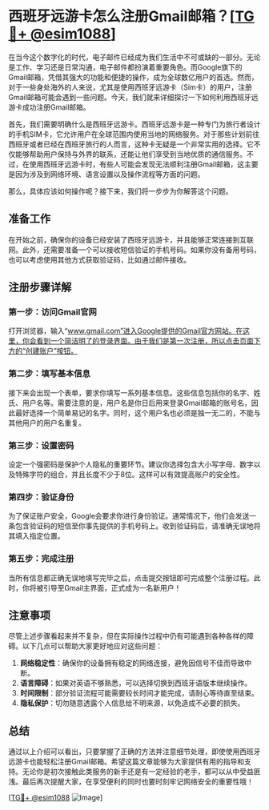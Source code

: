 # 西班牙远游卡怎么注册Gmail邮箱？[[TG💪+ @esim1088](https://t.me/s/esim1088)]

在当今这个数字化的时代，电子邮件已经成为我们生活中不可或缺的一部分。无论是工作、学习还是日常沟通，电子邮件都扮演着重要角色。而Google旗下的Gmail邮箱，凭借其强大的功能和便捷的操作，成为全球数亿用户的首选。然而，对于一些身处海外的人来说，尤其是使用西班牙远游卡（Sim卡）的用户，注册Gmail邮箱可能会遇到一些问题。今天，我们就来详细探讨一下如何利用西班牙远游卡成功注册Gmail邮箱。

首先，我们需要明确什么是西班牙远游卡。西班牙远游卡是一种专门为旅行者设计的手机SIM卡，它允许用户在全球范围内使用当地的网络服务。对于那些计划前往西班牙或者已经在西班牙旅行的人而言，这种卡无疑是一个非常实用的选择。它不仅能够帮助用户保持与外界的联系，还能让他们享受到当地优质的通信服务。不过，在使用西班牙远游卡时，有些人可能会发现无法顺利注册Gmail邮箱，这主要是因为涉及到网络环境、语言设置以及操作流程等方面的问题。

那么，具体应该如何操作呢？接下来，我们将一步步为你解答这个问题。

## 准备工作

在开始之前，确保你的设备已经安装了西班牙远游卡，并且能够正常连接到互联网。此外，还需要准备一个可以接收短信验证的手机号码。如果你没有备用号码，也可以考虑使用其他方式获取验证码，比如通过邮件接收。

## 注册步骤详解

### 第一步：访问Gmail官网

打开浏览器，输入“www.gmail.com”进入Google提供的Gmail官方网站。在这里，你会看到一个简洁明了的登录界面。由于我们是第一次注册，所以点击页面下方的“创建账户”按钮。

### 第二步：填写基本信息

接下来会出现一个表单，要求你填写一系列基本信息。这些信息包括你的名字、姓氏、用户名等。需要注意的是，用户名是你日后用来登录Gmail邮箱的账号名，因此最好选择一个简单易记的名字。同时，这个用户名也必须是独一无二的，不能与其他用户的用户名重复。

### 第三步：设置密码

设定一个强密码是保护个人隐私的重要环节。建议你选择包含大小写字母、数字以及特殊字符的组合，并且长度不少于8位。这样可以有效提高账户的安全性。

### 第四步：验证身份

为了保证账户安全，Google会要求你进行身份验证。通常情况下，他们会发送一条包含验证码的短信至你事先提供的手机号码上。收到验证码后，请准确无误地将其填入指定位置。

### 第五步：完成注册

当所有信息都正确无误地填写完毕之后，点击提交按钮即可完成整个注册过程。此时，你将被引导至Gmail主界面，正式成为一名新用户！

## 注意事项

尽管上述步骤看起来并不复杂，但在实际操作过程中仍有可能遇到各种各样的障碍。以下几点可以帮助大家更好地应对这些问题：

1. **网络稳定性**：确保你的设备拥有稳定的网络连接，避免因信号不佳而导致中断。
2. **语言障碍**：如果对英语不够熟悉，可以选择切换到西班牙语版本继续操作。
3. **时间限制**：部分验证流程可能需要较长时间才能完成，请耐心等待直至结束。
4. **隐私保护**：切勿随意透露个人信息给不明来源，以免造成不必要的损失。

## 总结

通过以上介绍可以看出，只要掌握了正确的方法并注意细节处理，即使使用西班牙远游卡也能轻松注册Gmail邮箱。希望这篇文章能够为大家提供有用的指导和支持。无论你是初次接触此类服务的新手还是有一定经验的老手，都可以从中受益匪浅。最后再次提醒大家，在享受便利的同时也要时刻牢记网络安全的重要性哦！

[[TG💪+ @esim1088](https://t.me/s/esim1088) ![Image](https://i.postimg.cc/4NQfJmqS/Snipaste-2025-05-13-00-14-12.png)]